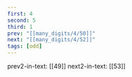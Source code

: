```yaml
---
first: 4
second: 5
third: 1
prev: "[[many_digits/4/50]]"
next: "[[many_digits/4/52]]"
tags: [odd]
---
```

prev2-in-text: [[49]]
next2-in-text: [[53]]
